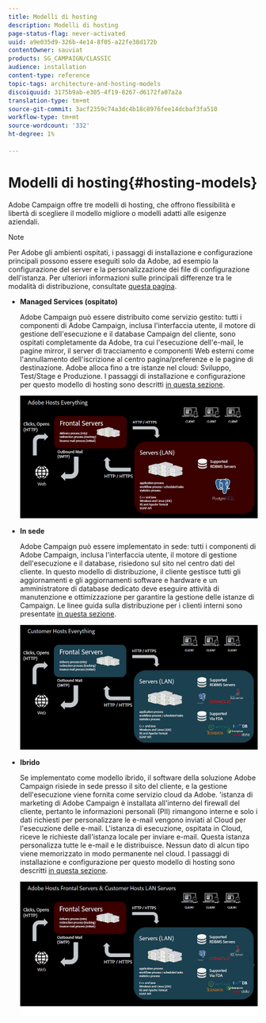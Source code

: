 ```yaml
---
title: Modelli di hosting
description: Modelli di hosting
page-status-flag: never-activated
uuid: a9e035d9-326b-4e14-8f05-a22fe38d172b
contentOwner: sauviat
products: SG_CAMPAIGN/CLASSIC
audience: installation
content-type: reference
topic-tags: architecture-and-hosting-models
discoiquuid: 3175b9ab-e305-4f19-8267-d6172fa07a2a
translation-type: tm+mt
source-git-commit: 3acf2359c74a3dc4b18c8976fee14dcbaf3fa510
workflow-type: tm+mt
source-wordcount: '332'
ht-degree: 1%

---
```



# Modelli di hosting{#hosting-models}

 Adobe Campaign offre tre modelli di hosting, che offrono flessibilità e libertà di scegliere il modello migliore o modelli adatti alle esigenze aziendali.

>[!NOTE]
>
>Per  Adobe gli ambienti ospitati, i passaggi di installazione e configurazione principali possono essere eseguiti solo da  Adobe, ad esempio la configurazione del server e la personalizzazione dei file di configurazione dell&#39;istanza. Per ulteriori informazioni sulle principali differenze tra le modalità di distribuzione, consultate [questa pagina](../../installation/using/capability-matrix.md).

* **Managed Services (ospitato)**

    Adobe Campaign può essere distribuito come servizio gestito: tutti i componenti di  Adobe Campaign, inclusa l&#39;interfaccia utente, il motore di gestione dell&#39;esecuzione e il database Campaign del cliente, sono ospitati completamente da  Adobe, tra cui l&#39;esecuzione dell&#39;e-mail, le pagine mirror, il server di tracciamento e componenti Web esterni come l&#39;annullamento dell&#39;iscrizione al centro pagina/preferenze e le pagine di destinazione.  Adobe alloca fino a tre istanze nel cloud: Sviluppo, Test/Stage e Produzione. I passaggi di installazione e configurazione per questo modello di hosting sono descritti [in questa sezione](../../installation/using/hosted-model.md).

   ![](assets/deployment_hosted.png)

* **In sede**

    Adobe Campaign può essere implementato in sede: tutti i componenti di  Adobe Campaign, inclusa l&#39;interfaccia utente, il motore di gestione dell&#39;esecuzione e il database, risiedono sul sito nel centro dati del cliente. In questo modello di distribuzione, il cliente gestisce tutti gli aggiornamenti e gli aggiornamenti software e hardware e un amministratore di database dedicato deve eseguire attività di manutenzione e ottimizzazione per garantire la gestione delle istanze di Campaign. Le linee guida sulla distribuzione per i clienti interni sono presentate [in questa sezione](../../installation/using/before-starting.md).

   ![](assets/deployment_onpremise.png)

* **Ibrido**

   Se implementato come modello ibrido, il software della soluzione Adobe Campaign  risiede in sede presso il sito del cliente, e la gestione dell&#39;esecuzione viene fornita come servizio cloud da  Adobe. &#39;istanza di marketing di Adobe Campaign è installata all&#39;interno del firewall del cliente, pertanto le informazioni personali (PII) rimangono interne e solo i dati richiesti per personalizzare le e-mail vengono inviati al Cloud per l&#39;esecuzione delle e-mail. L&#39;istanza di esecuzione, ospitata in Cloud, riceve le richieste dall&#39;istanza locale per inviare e-mail. Questa istanza personalizza tutte le e-mail e le distribuisce. Nessun dato di alcun tipo viene memorizzato in modo permanente nel cloud. I passaggi di installazione e configurazione per questo modello di hosting sono descritti [in questa sezione](../../installation/using/hybrid-model.md).

   ![](assets/deployment_hybrid.png)

